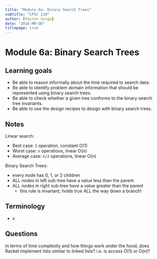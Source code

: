 ```yaml
---
title: "Module 6a: Binary Search Trees"
subtitle: "CPSC 110"
author: [Peyton Seigo]
date: "2018-MM-DD"
titlepage: true
---
```


# Module 6a: Binary Search Trees

## Learning goals

- Be able to reason informally about the time required to search data.
- Be able to identify problem domain information that should be represented using binary search trees.
- Be able to check whether a given tree conforms to the binary search tree invariants.
- Be able to use the design recipes to design with binary search trees.

## Notes

Linear search:

- Best case: `1` operation, constant O(1)
- Worst case: `n` operations, linear O(n)
- Average case: `n/2` operations, linear O(n)

Binary Search Trees:

- every node has 0, 1, or 2 children
- ALL nodes in left sub-tree have a value less than the parent
- ALL nodes in right sub-tree have a value greater than the parent
  - this rule is invariant; holds true ALL the way down a branch!


## Terminology

- x

## Questions

In terms of time complexity and how things work under the hood, does Racket implement lists similar to linked lists? i.e. is access O(1) or O(n)?
